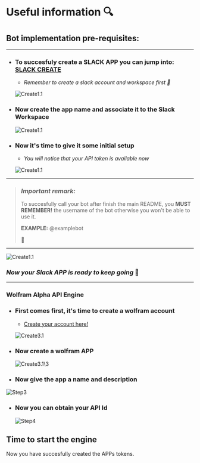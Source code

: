 
# __Useful information 🔍__

## __Bot implementation pre-requisites:__

---

- ### To succesfuly create a SLACK APP you can jump into: [SLACK CREATE](https://api.slack.com/apps)

  - _Remember to create a slack account and workspace first 👀_

  ![Create1.1](../img/Create1.1.png)

- ### Now create the app name and associate it to the Slack Workspace

  ![Create1.1](../img/Create1.2.png)

- ### Now it's time to give it some initial setup

  - _You will notice that your API token is available now_

  ![Create1.1](../img/Create2.png)

---

> ### _*Important remark:*_
>
> To succesfully call your bot after finish the main
> README, you __MUST REMEMBER!__  the username of the bot
> otherwise you won't be able to use it.
>
>__EXAMPLE:__ @examplebot
>
>👀

---

  ![Create1.1](../img/Create2.1.png)

### **_Now your Slack APP is ready to keep going_** 👀

---

### **Wolfram Alpha API Engine**

- ### **First comes first, it's time to create a wolfram account**

  - [Create your account here!](https://account.wolfram.com/auth/sign-in)

  ![Create3.1](../img/Create3.1.png)

- ### **Now create a wolfram APP**

  ![Create3.1\3](../img/Create3.2.png)

- ### **Now give the app a name and description**

 ![Step3](../img/Create3.png)

- ### Now you can obtain your API Id

  ![Step4](../img/Create4.png)

## Time to start the engine

Now you have succesfully created the APPs tokens.
